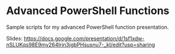 # Advanced PowerShell Functions
Sample scripts for my advanced PowerShell function presentation.

Slides: https://docs.google.com/presentation/d/1sf1xdw-nSLUKqs98E9my264Irin3jgbPHsusnu7-_kI/edit?usp=sharing
